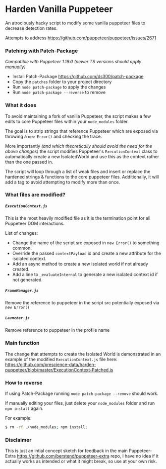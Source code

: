 # Harden Vanilla Puppeteer
An atrociously hacky script to modify some vanilla puppeteer files to decrease detection rates.

Attempts to address https://github.com/puppeteer/puppeteer/issues/2671

### Patching with Patch-Package

_Compatible with Puppeteer 1.19.0 (newer TS versions should apply manually)_

- Install Patch-Package https://github.com/ds300/patch-package 
- Copy the `patches` folder to your project directory
- Run `node patch-package` to apply the changes
- Run `node patch-package --reverse` to remove

### What it does

To avoid maintaining a fork of vanilla Puppeteer, the script makes a few edits to core Puppeteer files within your `node_modules` folder.

The goal is to strip strings that reference Puppeteer which are exposed via throwing a `new Error()` and checking the trace.

More importantly _(and which theoretically should avoid the need for the above changes)_ the script modifies Puppeteer's `ExecutionContext` class to automatically create a new IsolatedWorld and use this as the context rather than the one passed in.

The script will loop through a list of weak files and insert or replace the hardened strings & functions to the core puppeteer files.
Additionally, it will add a tag to avoid attempting to modify more than once.

### What files are modified?

##### `ExecutionContext.js`
  This is the most heavily modified file as it is the termination point for all Puppeteer DOM interactions.
  
  List of changes:
  
  - Change the name of the script src exposed in `new Error()` to something common.
  - Override the passed `contextPayload` id and create a new attribute for the isolated context.
  - Add an async method to create a new isolated world if not already created.
  - Add a line to `_evaluateInternal` to generate a new isolated context id if not generated.
     
##### `FrameManager.js`
  Remove the reference to puppeteer in the script src potentially exposed via `new Error()`
  
##### `Launcher.js`
  Remove reference to puppeteer in the profile name

### Main function

The change that attempts to create the Isolated World is demonstrated in an example of the modified `ExecutionContext.js` file here: https://github.com/prescience-data/harden-puppeteer/blob/master/ExecutionContext-Patched.js


### How to reverse

If using Patch-Package running `node patch-package --remove` should work.

If manually editing your files, just delete your `node_modules` folder and run `npm install` again.

For example: 
```bash
$ rm -rf ./node_modules; npm install;
```

### Disclaimer
This is just an intial concept sketch for feedback in the main Puppeteer-Extra https://github.com/berstend/puppeteer-extra repo, I have no idea if it actually works as intended or what it might break, so use at your own risk.

